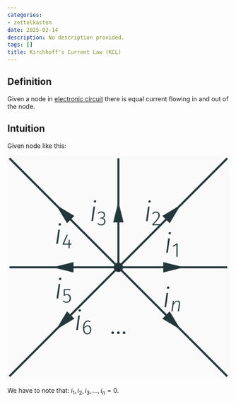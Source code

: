 ```yaml
---
categories:
- zettelkasten
date: 2025-02-14
description: No description provided.
tags: []
title: Kirchhoff's Current Law (KCL)
---
```


## Definition

Given a node in [electronic circuit](electronic%20circuit) there is equal current flowing in and out of the node. 

## Intuition

Given node like this:

![200](attachments/Pasted%20image%2020221026210358.png)

We have to note that: $i_1, i_2, i_3,...,i_n=0$.